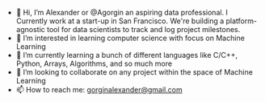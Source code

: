 - 👋 Hi, I’m Alexander or @Agorgin an aspiring data professional. I Currently work at a start-up in San Francisco. We're building a platform-agnostic tool for data scientists to track and log project milestones.
- 👀 I’m interested in learning computer science with focus on Machine Learning
- 🌱 I’m currently learning a bunch of different languages like C/C++, Python, Arrays, Algorithms, and so much more
- 💞️ I’m looking to collaborate on any project within the space of Machine Learning
- 📫 How to reach me: gorginalexander@gmail.com

<!---
Agorgin/Agorgin is a ✨ special ✨ repository because its `README.md` (this file) appears on your GitHub profile.
You can click the Preview link to take a look at your changes.
--->
